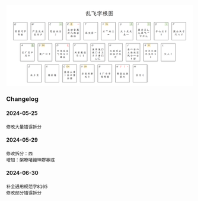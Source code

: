 ![字根图](./zigen.png)

### Changelog

#### 2024-05-25
```
修改大量错误拆分
```

#### 2024-05-29
```
修改拆分：西
增加：槃瞭啫镚珅嫪毐彧
```

#### 2024-06-30
```
补全通用规范字8105
修改部分错误拆分
```
